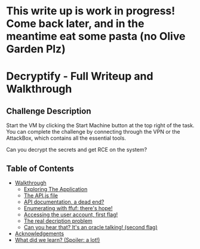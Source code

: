 # This write up is work in progress! Come back later, and in the meantime eat some pasta (no Olive Garden Plz)
# Decryptify - Full Writeup and Walkthrough
## Challenge Description
Start the VM by clicking the Start Machine button at the top right of the task. You can complete the challenge by connecting through the VPN or the AttackBox, which contains all the essential tools.

Can you decrypt the secrets and get RCE on the system? 

## Table of Contents
- [Walkthrough](#Walkthrough)
    - [Exploring The Application](#Exploring)
    - [The API.js file](#api.js)
    - [API documentation, a dead end?](#dead-end)
    - [Enumerating with ffuf: there's hope!](#hope)
    - [Accessing the user account, first flag!](#flag1)
    - [The real decription problem](#problem)
    - [Can you hear that? It's an oracle talking! (second flag)](#flag2)
- [Acknowledgements](#acknowledgements)
- [What did we learn? (Spoiler: a lot!)](#end)

